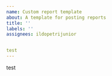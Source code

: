```yaml
---
name: Custom report template
about: A template for posting reports
title: ''
labels: ''
assignees: ildopetrijunior


test
---
```


test